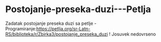 # Postojanje-preseka-duzi---Petlja
Zadatak postojanje preseka duzi sa petlje - Programiranje:https://petlja.org/sr-Latn-RS/biblioteka/r/Zbirka3/postojanje_preseka_duzi
! Josuvek nedovrseno
